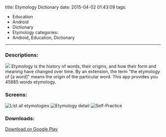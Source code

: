 title: Etymology Dictionary
date: 2015-04-02 01:43:09
tags:
- Education
- Android
- Dictionary
- Etymology
categories:
- Android, Education, Dictionary
---
### Descriptions:
![][logo]
Etymology is the history of words, their origins, and how their form and meaning have changed over time. By an extension, the term "the etymology of [a word]" means the origin of the particular word.
This app provides you 45885 words etymology.
<!-- more -->
### Screens:
![List all etymologies][img1]
![Etymology detail][img2]
![Self-Practice][img3]

### Downloads:
[Download on Google Play](https://play.google.com/store/apps/details?id=com.fpmil.developer.dictionary.ety)

[logo]: https://lh4.ggpht.com/MzhsDrDRGUduCIekRZoTYu0KkMn1wkIn6RxMOf1aPfhh7T5p4cvCcDpgHOorVrIMhf2P=w300
[img1]: https://lh5.ggpht.com/3Fj5fHiv99ivjooc3w_t3TcULgqmplihwXnNyBv0qvp0zdWlP5utGMF9bBO3TN24tw=h900
[img2]: https://lh4.ggpht.com/9PA7Tyv80QRHlpQ7LBVFgtUtitq3WxeBQ9qt3mn-cG2baoGvRq_6K0JRZ4sE7OSCQigw=h900
[img3]: https://lh4.ggpht.com/NHL88JJM448bxE30lEfPOnrEsaKNrtsLD68qrRySKNcLFFtG4I9WewQI-P9sCjum3_8=h900